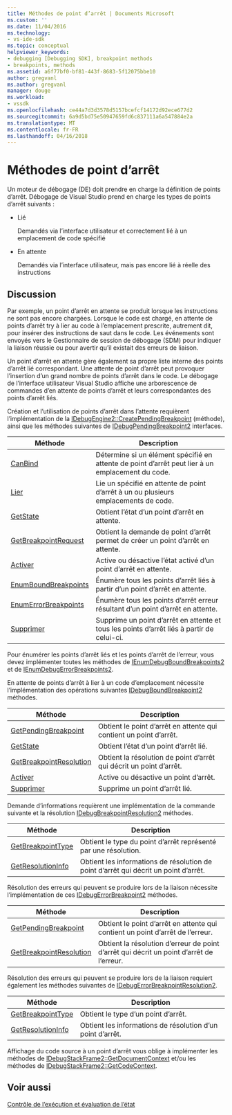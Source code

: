 ```yaml
---
title: Méthodes de point d’arrêt | Documents Microsoft
ms.custom: ''
ms.date: 11/04/2016
ms.technology:
- vs-ide-sdk
ms.topic: conceptual
helpviewer_keywords:
- debugging [Debugging SDK], breakpoint methods
- breakpoints, methods
ms.assetid: a6f77bf0-bf81-443f-8683-5f12075bbe10
author: gregvanl
ms.author: gregvanl
manager: douge
ms.workload:
- vssdk
ms.openlocfilehash: ce44a7d3d3578d5157bcefcf14172d92ece677d2
ms.sourcegitcommit: 6a9d5bd75e50947659fd6c837111a6a547884e2a
ms.translationtype: MT
ms.contentlocale: fr-FR
ms.lasthandoff: 04/16/2018
---
```

# <a name="breakpoint-related-methods"></a>Méthodes de point d’arrêt
Un moteur de débogage (DE) doit prendre en charge la définition de points d’arrêt. Débogage de Visual Studio prend en charge les types de points d’arrêt suivants :  
  
-   Lié  
  
     Demandés via l’interface utilisateur et correctement lié à un emplacement de code spécifié  
  
-   En attente  
  
     Demandés via l’interface utilisateur, mais pas encore lié à réelle des instructions  
  
## <a name="discussion"></a>Discussion  
 Par exemple, un point d’arrêt en attente se produit lorsque les instructions ne sont pas encore chargées. Lorsque le code est chargé, en attente de points d’arrêt try à lier au code à l’emplacement prescrite, autrement dit, pour insérer des instructions de saut dans le code. Les événements sont envoyés vers le Gestionnaire de session de débogage (SDM) pour indiquer la liaison réussie ou pour avertir qu’il existait des erreurs de liaison.  
  
 Un point d’arrêt en attente gère également sa propre liste interne des points d’arrêt lié correspondant. Une attente de point d’arrêt peut provoquer l’insertion d’un grand nombre de points d’arrêt dans le code. Le débogage de l’interface utilisateur Visual Studio affiche une arborescence de commandes d’en attente de points d’arrêt et leurs correspondantes des points d’arrêt liés.  
  
 Création et l’utilisation de points d’arrêt dans l’attente requièrent l’implémentation de la [IDebugEngine2::CreatePendingBreakpoint](../../extensibility/debugger/reference/idebugengine2-creatependingbreakpoint.md) (méthode), ainsi que les méthodes suivantes de [IDebugPendingBreakpoint2](../../extensibility/debugger/reference/idebugpendingbreakpoint2.md) interfaces.  
  
|Méthode|Description|  
|------------|-----------------|  
|[CanBind](../../extensibility/debugger/reference/idebugpendingbreakpoint2-canbind.md)|Détermine si un élément spécifié en attente de point d’arrêt peut lier à un emplacement du code.|  
|[Lier](../../extensibility/debugger/reference/idebugpendingbreakpoint2-bind.md)|Lie un spécifié en attente de point d’arrêt à un ou plusieurs emplacements de code.|  
|[GetState](../../extensibility/debugger/reference/idebugpendingbreakpoint2-getstate.md)|Obtient l’état d’un point d’arrêt en attente.|  
|[GetBreakpointRequest](../../extensibility/debugger/reference/idebugpendingbreakpoint2-getbreakpointrequest.md)|Obtient la demande de point d’arrêt permet de créer un point d’arrêt en attente.|  
|[Activer](../../extensibility/debugger/reference/idebugpendingbreakpoint2-enable.md)|Active ou désactive l’état activé d’un point d’arrêt en attente.|  
|[EnumBoundBreakpoints](../../extensibility/debugger/reference/idebugpendingbreakpoint2-enumboundbreakpoints.md)|Énumère tous les points d’arrêt liés à partir d’un point d’arrêt en attente.|  
|[EnumErrorBreakpoints](../../extensibility/debugger/reference/idebugpendingbreakpoint2-enumerrorbreakpoints.md)|Énumère tous les points d’arrêt erreur résultant d’un point d’arrêt en attente.|  
|[Supprimer](../../extensibility/debugger/reference/idebugpendingbreakpoint2-delete.md)|Supprime un point d’arrêt en attente et tous les points d’arrêt liés à partir de celui-ci.|  
  
 Pour énumérer les points d’arrêt liés et les points d’arrêt de l’erreur, vous devez implémenter toutes les méthodes de [IEnumDebugBoundBreakpoints2](../../extensibility/debugger/reference/ienumdebugboundbreakpoints2.md) et de [IEnumDebugErrorBreakpoints2](../../extensibility/debugger/reference/ienumdebugerrorbreakpoints2.md).  
  
 En attente de points d’arrêt à lier à un code d’emplacement nécessite l’implémentation des opérations suivantes [IDebugBoundBreakpoint2](../../extensibility/debugger/reference/idebugboundbreakpoint2.md) méthodes.  
  
|Méthode|Description|  
|------------|-----------------|  
|[GetPendingBreakpoint](../../extensibility/debugger/reference/idebugboundbreakpoint2-getpendingbreakpoint.md)|Obtient le point d’arrêt en attente qui contient un point d’arrêt.|  
|[GetState](../../extensibility/debugger/reference/idebugboundbreakpoint2-getstate.md)|Obtient l’état d’un point d’arrêt lié.|  
|[GetBreakpointResolution](../../extensibility/debugger/reference/idebugboundbreakpoint2-getbreakpointresolution.md)|Obtient la résolution de point d’arrêt qui décrit un point d’arrêt.|  
|[Activer](../../extensibility/debugger/reference/idebugboundbreakpoint2-enable.md)|Active ou désactive un point d’arrêt.|  
|[Supprimer](../../extensibility/debugger/reference/idebugboundbreakpoint2-delete.md)|Supprime un point d’arrêt lié.|  
  
 Demande d’informations requièrent une implémentation de la commande suivante et la résolution [IDebugBreakpointResolution2](../../extensibility/debugger/reference/idebugbreakpointresolution2.md) méthodes.  
  
|Méthode|Description|  
|------------|-----------------|  
|[GetBreakpointType](../../extensibility/debugger/reference/idebugbreakpointresolution2-getbreakpointtype.md)|Obtient le type du point d’arrêt représenté par une résolution.|  
|[GetResolutionInfo](../../extensibility/debugger/reference/idebugbreakpointresolution2-getresolutioninfo.md)|Obtient les informations de résolution de point d’arrêt qui décrit un point d’arrêt.|  
  
 Résolution des erreurs qui peuvent se produire lors de la liaison nécessite l’implémentation de ces [IDebugErrorBreakpoint2](../../extensibility/debugger/reference/idebugerrorbreakpoint2.md) méthodes.  
  
|Méthode|Description|  
|------------|-----------------|  
|[GetPendingBreakpoint](../../extensibility/debugger/reference/idebugerrorbreakpoint2-getpendingbreakpoint.md)|Obtient le point d’arrêt en attente qui contient un point d’arrêt de l’erreur.|  
|[GetBreakpointResolution](../../extensibility/debugger/reference/idebugerrorbreakpoint2-getbreakpointresolution.md)|Obtient la résolution d’erreur de point d’arrêt qui décrit un point d’arrêt de l’erreur.|  
  
 Résolution des erreurs qui peuvent se produire lors de la liaison requiert également les méthodes suivantes de [IDebugErrorBreakpointResolution2](../../extensibility/debugger/reference/idebugerrorbreakpointresolution2.md).  
  
|Méthode|Description|  
|------------|-----------------|  
|[GetBreakpointType](../../extensibility/debugger/reference/idebugerrorbreakpointresolution2-getbreakpointtype.md)|Obtient le type d’un point d’arrêt.|  
|[GetResolutionInfo](../../extensibility/debugger/reference/idebugerrorbreakpointresolution2-getresolutioninfo.md)|Obtient les informations de résolution d’un point d’arrêt.|  
  
 Affichage du code source à un point d’arrêt vous oblige à implémenter les méthodes de [IDebugStackFrame2::GetDocumentContext](../../extensibility/debugger/reference/idebugstackframe2-getdocumentcontext.md) et/ou les méthodes de [IDebugStackFrame2::GetCodeContext](../../extensibility/debugger/reference/idebugstackframe2-getcodecontext.md).  
  
## <a name="see-also"></a>Voir aussi  
 [Contrôle de l’exécution et évaluation de l’état](../../extensibility/debugger/execution-control-and-state-evaluation.md)